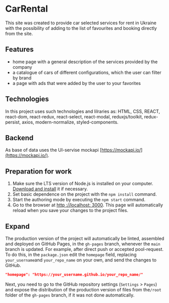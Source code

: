 # CarRental

This site was created to provide car selected services for rent in Ukraine with the possibility of adding to the list of favourites  and booking directly from the site.

## Features

- home page with a general description of the services provided by the company
- a catalogue of cars of different configurations, which the user can filter by brand
- a page with ads that were added by the user to your favorites

## Technologies

In this project uses such technologies and lilraries as: HTML, CSS, REACT, react-dom, react-redux, react-select, react-modal, reduxjs/toolkit, redux-persist, axios, modern-normalize, styled-components.

## Backend

As base of data uses the UI-servise mockapi [https://mockapi.io/](https://mockapi.io/).  

## Preparation for work

1. Make sure the LTS version of Node.js is installed on your computer. 
[Download and install]( https://nodejs.org/en/) it if necessary.
2. Set basic dependence on the project with the `npm install` command.
3. Start the authoring mode by executing the `npm start` command.
4. Go to the browser at [http ://localhost: 3000](http://localhost:3000). 
    This page will automatically reload when you save your changes to the project files.

## Expand
The production version of the project will automatically be linted, assembled and deployed on GitHub Pages, in the `gh-pages` branch, whenever the `main` branch is updated. For example, after direct push or accepted pool-request. To do this, in the `package.json` edit the `homepage` field, replacing `your_username`and `your_repo_name` on your own, and send the changes to GitHub.

```json
"homepage": "https://your_username.github.io/your_repo_name/"
```
Next, you need to go to the GitHub repository settings (`Settings` > `Pages`) and
expose the distribution of the production version of files from the` /root ` folder of the `gh-pages` branch, if
it was not done automatically.
